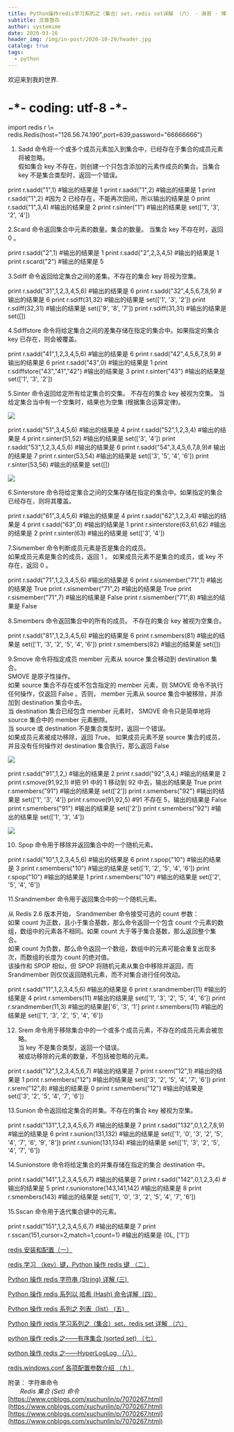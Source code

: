 ```yaml
---
title: Python操作redis学习系列之（集合）set，redis set详解 （六） - 淋哥 - 博客园
subtitle: 文章暂存
author: systemime
date: 2020-03-16
header_img: /img/in-post/2020-10-29/header.jpg
catalog: true
tags:
  - python
---
```


欢迎来到我的世界.

<!-- more -->

# -\*- coding: utf-8 -\*-

import redis
r \\= redis.Redis(host="126.56.74.190",port=639,password="66666666")

1. Sadd 命令将一个或多个成员元素加入到集合中，已经存在于集合的成员元素将被忽略。  
假如集合 key 不存在，则创建一个只包含添加的元素作成员的集合。当集合 key 不是集合类型时，返回一个错误。

print r.sadd("1",1)     #输出的结果是 1
print r.sadd("1",2)     #输出的结果是 1
print r.sadd("1",2)     #因为 2 已经存在，不能再次田间，所以输出的结果是 0
print r.sadd("1",3,4)   #输出的结果是 2
print r.sinter("1")     #输出的结果是 set(\['1', '3', '2', '4'])

2.Scard 命令返回集合中元素的数量。集合的数量。 当集合 key 不存在时，返回 0 。

print r.sadd("2",1)         #输出的结果是 1
print r.sadd("2",2,3,4,5)   #输出的结果是 1
print r.scard("2")          #输出的结果是 5

3.Sdiff 命令返回给定集合之间的差集。不存在的集合 key 将视为空集。

print r.sadd("31",1,2,3,4,5,6)      #输出的结果是 6
print r.sadd("32",4,5,6,7,8,9)      #输出的结果是 6
print r.sdiff(31,32)            #输出的结果是 set(\['1', '3', '2'])
print r.sdiff(32,31)            #输出的结果是 set(\['9', '8', '7'])
print r.sdiff(31,31)            #输出的结果是 set(\[])

4.Sdiffstore 命令将给定集合之间的差集存储在指定的集合中。如果指定的集合 key 已存在，则会被覆盖。

print r.sadd("41",1,2,3,4,5,6)      #输出的结果是 6
print r.sadd("42",4,5,6,7,8,9)      #输出的结果是 6
print r.sadd("43",0)                #输出的结果是 1
print r.sdiffstore("43","41","42")  #输出的结果是 3
print r.sinter("43")                 #输出的结果是 set(\['1', '3', '2'])

5.Sinter 命令返回给定所有给定集合的交集。 不存在的集合 key 被视为空集。 当给定集合当中有一个空集时，结果也为空集 (根据集合运算定律)。

![](https://common.cnblogs.com/images/copycode.gif)

print r.sadd("51",3,4,5,6)      #输出的结果是 4
print r.sadd("52",1,2,3,4)      #输出的结果是 4
print r.sinter(51,52)           #输出的结果是 set(\['3', '4'])
print r.sadd("53",1,2,3,4,5,6)  #输出的结果是 6
print r.sadd("54",3,4,5,6,7,8,9)# 输出的结果是 7
print r.sinter(53,54)           #输出的结果是 set(\['3', '5', '4', '6'])
print r.sinter(53,56)           #输出的结果是 set(\[])

![](https://common.cnblogs.com/images/copycode.gif)

6.Sinterstore 命令将给定集合之间的交集存储在指定的集合中。如果指定的集合已经存在，则将其覆盖。

print r.sadd("61",3,4,5,6)      #输出的结果是 4
print r.sadd("62",1,2,3,4)      #输出的结果是 4
print r.sadd("63",0)            #输出的结果是 1
print r.sinterstore(63,61,62)   #输出的结果是 2
print r.sinter(63)              #输出的结果是 set(\['3', '4'])

7.Sismember 命令判断成员元素是否是集合的成员。  
如果成员元素是集合的成员，返回 1 。 如果成员元素不是集合的成员，或 key 不存在，返回 0 。

print r.sadd("71",1,2,3,4,5,6)   #输出的结果是 6
print r.sismember("71",1)        #输出的结果是 True
print r.sismember("71",2)        #输出的结果是 True
print r.sismember("71",7)        #输出的结果是 False
print r.sismember("71",8)        #输出的结果是 False

8.Smembers 命令返回集合中的所有的成员。 不存在的集合 key 被视为空集合。

print r.sadd("81",1,2,3,4,5,6)   #输出的结果是 6
print r.smembers(81)             #输出的结果是 set(\['1', '3', '2', '5', '4', '6'])
print r.smembers(82)             #输出的结果是 set(\[])

9.Smove 命令将指定成员 member 元素从 source 集合移动到 destination 集合。  
SMOVE 是原子性操作。  
如果 source 集合不存在或不包含指定的 member 元素，则 SMOVE 命令不执行任何操作，仅返回 False 。否则， member 元素从 source 集合中被移除，并添加到 destination 集合中去。  
当 destination 集合已经包含 member 元素时， SMOVE 命令只是简单地将 source 集合中的 member 元素删除。  
当 source 或 destination 不是集合类型时，返回一个错误。  
如果成员元素被成功移除，返回 True。 如果成员元素不是 source 集合的成员，并且没有任何操作对 destination 集合执行，那么返回 False

![](https://common.cnblogs.com/images/copycode.gif)

print r.sadd("91",1,2,)     #输出的结果是 2
print r.sadd("92",3,4,)     #输出的结果是 2
print r.smove(91,92,1)      #把 91 中的 1 移动到 92 中去，输出的结果是 True
print r.smembers("91")      #输出的结果是 set(\['2'])
print r.smembers("92")      #输出的结果是 set(\['1', '3', '4'])
print r.smove(91,92,5)      #91 不存在 5，输出的结果是 False
print r.smembers("91")      #输出的结果是 set(\['2'])
print r.smembers("92")      #输出的结果是 set(\['1', '3', '4'])

![](https://common.cnblogs.com/images/copycode.gif)

10. Spop 命令用于移除并返回集合中的一个随机元素。

print r.sadd("10",1,2,3,4,5,6)  #输出的结果是 6
print r.spop("10")              #输出的结果是 3
print r.smembers("10")          #输出的结果是 set(\['1', '2', '5', '4', '6'])
print r.spop("10")              #输出的结果是 1
print r.smembers("10")          #输出的结果是 set(\['2', '5', '4', '6'])

11.Srandmember 命令用于返回集合中的一个随机元素。

从 Redis 2.6 版本开始， Srandmember 命令接受可选的 count 参数：  
如果 count 为正数，且小于集合基数，那么命令返回一个包含 count 个元素的数组，数组中的元素各不相同。如果 count 大于等于集合基数，那么返回整个集合。  
如果 count 为负数，那么命令返回一个数组，数组中的元素可能会重复出现多次，而数组的长度为 count 的绝对值。  
该操作和 SPOP 相似，但 SPOP 将随机元素从集合中移除并返回，而 Srandmember 则仅仅返回随机元素，而不对集合进行任何改动。

print r.sadd("11",1,2,3,4,5,6)  #输出的结果是 6
print r.srandmember(11)         #输出的结果是 4
print r.smembers(11)            #输出的结果是 set(\['1', '3', '2', '5', '4', '6'])
print r.srandmember(11,3)         #输出的结果是\['6', '3', '1']
print r.smembers(11)            #输出的结果是 set(\['1', '3', '2', '5', '4', '6'])

12. Srem 命令用于移除集合中的一个或多个成员元素，不存在的成员元素会被忽略。  
当 key 不是集合类型，返回一个错误。  
被成功移除的元素的数量，不包括被忽略的元素。

print r.sadd("12",1,2,3,4,5,6,7)    #输出的结果是 7
print r.srem("12",1)                #输出的结果是 1
print r.smembers("12")              #输出的结果是 set(\['3', '2', '5', '4', '7', '6'])
print r.srem("12",8)                #输出的结果是 0
print r.smembers("12")              #输出的结果是 set(\['3', '2', '5', '4', '7', '6'])

 13.Sunion 命令返回给定集合的并集。不存在的集合 key 被视为空集。

print r.sadd("131",1,2,3,4,5,6,7)    #输出的结果是 7
print r.sadd("132",0,1,2,7,8,9)      #输出的结果是 6
print r.sunion(131,132)             #输出的结果是 set(\['1', '0', '3', '2', '5', '4', '7', '6', '9', '8'])
print r.sunion(131,134)             #输出的结果是 set(\['1', '3', '2', '5', '4', '7', '6'])

 14.Sunionstore 命令将给定集合的并集存储在指定的集合 destination 中。

print r.sadd("141",1,2,3,4,5,6,7)    #输出的结果是 7
print r.sadd("142",0,1,2,3,4)        #输出的结果是 5
print r.sunionstore(143,141,142)     #输出的结果是 8
print r.smembers(143)                #输出的结果是 set(\['1', '0', '3', '2', '5', '4', '7', '6'])

 15.Sscan 命令用于迭代集合键中的元素。

print r.sadd("151",1,2,3,4,5,6,7)           #输出的结果是 7
print r.sscan(151,cursor=2,match=1,count=1) #输出的结果是 (0L, \['1'])

[redis 安装和配置（一）](http://www.cnblogs.com/xuchunlin/p/6676308.html) 

[redis 学习 （key）键，Python 操作 redis 键 （二）](http://www.cnblogs.com/xuchunlin/p/7061524.html) 

[Python 操作 redis 字符串 (String) 详解 (三) ](http://www.cnblogs.com/xuchunlin/p/7062065.html)  

[Python 操作 redis 系列以 哈希 (Hash) 命令详解（四）](http://www.cnblogs.com/xuchunlin/p/7064860.html) 

[Python 操作 redis 系列之 列表（list） (五)   ](http://www.cnblogs.com/xuchunlin/p/7067154.html)

[Python 操作 redis 学习系列之（集合）set，redis set 详解 （六）](http://www.cnblogs.com/xuchunlin/p/7070267.html) 

[python 操作 redis 之——有序集合 (sorted set) （七）](https://www.cnblogs.com/xuchunlin/p/7097255.html) 

[python 操作 redis 之——HyperLogLog （八）](http://www.cnblogs.com/xuchunlin/p/7097272.html)

[redis.windows.conf 各项配置参数介绍 （九）](http://www.cnblogs.com/xuchunlin/p/7097729.html) 

附录： 字符串命令  
　　_Redis 集合 (Set) 命令_ 
 [https://www.cnblogs.com/xuchunlin/p/7070267.html](https://www.cnblogs.com/xuchunlin/p/7070267.html) 
 [https://www.cnblogs.com/xuchunlin/p/7070267.html](https://www.cnblogs.com/xuchunlin/p/7070267.html)

